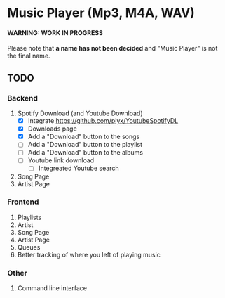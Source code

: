# Music Player (Mp3, M4A, WAV)<br/>
#### WARNING: WORK IN PROGRESS<br/>

Please note that **a name has not been decided** and "Music Player" is not the final name.<br/>

## TODO<br/>
### Backend<br/>
1. Spotify Download (and Youtube Download)<br/>
	- [x] Integrate https://github.com/piyx/YoutubeSpotifyDL
	- [x] Downloads page
	- [x] Add a "Download" button to the songs
	- [ ] Add a "Download" button to the playlist
	- [ ] Add a "Download" button to the albums
	- [ ] Youtube link download
		- [ ] Integreated Youtube search
2. Song Page<br/>
3. Artist Page<br/>
### Frontend<br/>
1. Playlists<br/>
2. Artist<br/>
3. Song Page<br/>
4. Artist Page<br/>
5. Queues
6. Better tracking of where you left of playing music
### Other<br/>
1. Command line interface<br/>
